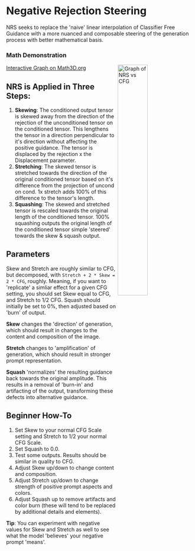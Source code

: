 # Negative Rejection Steering
NRS seeks to replace the 'naive' linear interpolation of Classifier Free Guidance with a more nuanced and composable steering of the generation process with better mathematical basis.

### Math Demonstration
<img align="right" src="https://github.com/user-attachments/assets/01fabaff-8499-45f6-adad-d54b2c2fb7f1" alt="Graph of NRS vs CFG" style="width: 40%; float: right;">

[Interactive Graph on Math3D.org](https://www.math3d.org/aTJW4UZtCh)

## NRS is Applied in Three Steps:
1. **Skewing**: The conditioned output tensor is skewed away from the direction of the rejection of the unconditioned tensor on the conditioned tensor. This lengthens the tensor in a direction perpendicular to it's direction without affecting the positive guidance. The tensor is displaced by the rejection x the Displacement parameter.
2. **Stretching**: The skewed tensor is stretched towards the direction of the original conditioned tensor based on it's difference from the projection of uncond on cond. 1x stretch adds 100% of this difference to the tensor's length.
3. **Squashing**: The skewed and stretched tensor is rescaled towards the original length of the conditioned tensor. 100% squashing outputs the original length of the conditioned tensor simple 'steered' towards the skew & squash output.

## Parameters
Skew and Stretch are roughly similar to CFG, but decomposed, with `Stretch + 2 * Skew = 2 * CFG`, roughly.
Meaning, if you want to 'replicate' a simliar effect for a given CFG setting, you should set Skew equal to CFG, and Stretch to 1/2 CFG.
Squash should initially be set to 0%, then adjusted based on 'burn' of output.

**Skew** changes the 'direction' of generation, which should result in changes to the content and composition of the image.

**Stretch** changes to 'amplification' of generation, which should result in stronger prompt representation.

**Squash** 'normalizes' the resulting guidance back towards the original amplitude. This results in a removal of 'burn-in' and artifacting of the output, transforming these defects into alternative guidance.

## Beginner How-To
1. Set Skew to your normal CFG Scale setting and Stretch to 1/2 your normal CFG Scale.
2. Set Squash to 0.0.
3. Test some outputs. Results should be similar in quality to CFG.
4. Adjust Skew up/down to change content and composition.
5. Adjust Stretch up/down to change strength of positive prompt aspects and colors.
6. Adjust Squash up to remove artifacts and color burn (these will tend to be replaced by additional details and elements).

**Tip**: You can experiment with negative values for Skew and Stretch as well to see what the model 'believes' your negative prompt 'means'.
